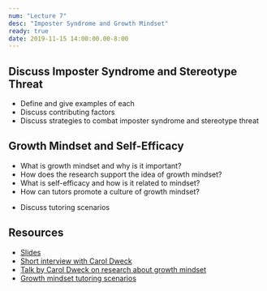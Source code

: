 ```yaml
---
num: "Lecture 7"
desc: "Imposter Syndrome and Growth Mindset"
ready: true
date: 2019-11-15 14:00:00.00-8:00
---
```


## Discuss Imposter Syndrome and Stereotype Threat
* Define and give examples of each
* Discuss contributing factors  
* Discuss strategies to combat imposter syndrome and stereotype threat

## Growth Mindset and Self-Efficacy
* What is growth mindset and why is it important?
* How does the research support the idea of growth mindset?
* What is self-efficacy and how is it related to mindset?
* How can tutors promote a culture of growth mindset?
 - Discuss tutoring scenarios

## Resources
* [Slides](https://drive.google.com/file/d/1XFEuJfkmWItG955V3r207b73Z1s0jgOG/view?usp=sharing)
* [Short interview with Carol Dweck](https://www.youtube.com/watch?v=wh0OS4MrN3E) 
* [Talk by Carol Dweck on research about growth mindset](https://youtu.be/isHM1rEd3GE)
* [Growth mindset tutoring scenarios](https://docs.google.com/document/d/14MqNXnNILXkrohM4LKmXUK85RJMK9snDnWHo5dlIotQ/edit#heading=h.btog3na1b458)










